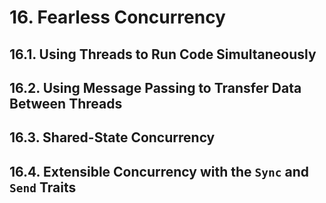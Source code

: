 # 16. Fearless Concurrency

## 16.1. Using Threads to Run Code Simultaneously

## 16.2. Using Message Passing to Transfer Data Between Threads

## 16.3. Shared-State Concurrency

## 16.4. Extensible Concurrency with the `Sync` and `Send` Traits

